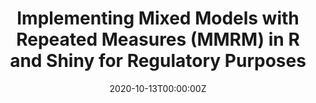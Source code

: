 ---
title: 'Implementing Mixed Models with Repeated Measures (MMRM) in R and Shiny for Regulatory Purposes'
authors:
- Daniel Sabanés Bové
date: '2020-10-13T00:00:00Z'

# Schedule page publish date (NOT proceeding's date).
publishDate: '20001-01-01T00:00:00Z'

# proceeding type.
# Legend: 0 = Uncategorized; 1 = Talk, 2 = Keynote, 3 = Workshop
# To add more update publications_types.toml and en.yaml
proceeding_types: ['1']

# proceeding name and optional abbreviated proceeding name.
proceeding: Presented at 2020 Conference
proceeding_short: Presented at 2020 Conference

abstract: 

tags:
- Roche / Genentech
featured: false

links:
url_slides: 'https://github.com/rinpharma/2020_presentations/tree/master/talks_folder/2020-Sabanes_Bove-Implementing_MMRM_in_R.pdf'
url_video: 'https://youtu.be/moEksA8gHoY'

---